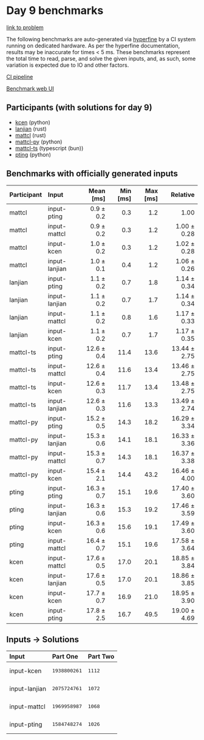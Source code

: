 # Day 9 benchmarks

[link to problem](https://adventofcode.com/2023/day/9)

The following benchmarks are auto-generated via
[hyperfine](https://github.com/sharkdp/hyperfine) by a CI system running on
dedicated hardware. As per the hyperfine documentation, results may be
inaccurate for times < 5 ms. These benchmarks represent the total time to read,
parse, and solve the given inputs, and, as such, some variation is expected due
to IO and other factors.

[CI pipeline](http://ci.papercode.net:8080/teams/main/pipelines/aoc2023)

[Benchmark web UI](https://aoc.ancalagon.black)


## Participants (with solutions for day 9)

- [kcen](https://github.com/kcen/aoc2023) (python)
- [lanjian](https://github.com/lanjian/aoc-2023) (rust)
- [mattcl](https://github.com/mattcl/aoc2023) (rust)
- [mattcl-py](https://github.com/mattcl/aoc2023-py) (python)
- [mattcl-ts](https://github.com/mattcl/aoc2023-js) (typescript (bun))
- [pting](https://github.com/pting/aoc2023) (python)


## Benchmarks with officially generated inputs

| Participant | Input | Mean [ms] | Min [ms] | Max [ms] | Relative |
|:---|:---|---:|---:|---:|---:|
| mattcl | input-pting | 0.9 ± 0.2 | 0.3 | 1.2 | 1.00 |
| mattcl | input-mattcl | 0.9 ± 0.2 | 0.3 | 1.2 | 1.00 ± 0.28 |
| mattcl | input-kcen | 1.0 ± 0.2 | 0.3 | 1.2 | 1.02 ± 0.28 |
| mattcl | input-lanjian | 1.0 ± 0.1 | 0.4 | 1.2 | 1.06 ± 0.26 |
| lanjian | input-pting | 1.1 ± 0.2 | 0.7 | 1.8 | 1.14 ± 0.34 |
| lanjian | input-lanjian | 1.1 ± 0.2 | 0.7 | 1.7 | 1.14 ± 0.34 |
| lanjian | input-mattcl | 1.1 ± 0.2 | 0.8 | 1.6 | 1.17 ± 0.33 |
| lanjian | input-kcen | 1.1 ± 0.2 | 0.7 | 1.7 | 1.17 ± 0.35 |
| mattcl-ts | input-pting | 12.6 ± 0.4 | 11.4 | 13.6 | 13.44 ± 2.75 |
| mattcl-ts | input-mattcl | 12.6 ± 0.4 | 11.6 | 13.4 | 13.46 ± 2.75 |
| mattcl-ts | input-kcen | 12.6 ± 0.3 | 11.7 | 13.4 | 13.48 ± 2.75 |
| mattcl-ts | input-lanjian | 12.6 ± 0.3 | 11.6 | 13.3 | 13.49 ± 2.74 |
| mattcl-py | input-pting | 15.2 ± 0.5 | 14.3 | 18.2 | 16.29 ± 3.34 |
| mattcl-py | input-lanjian | 15.3 ± 0.6 | 14.1 | 18.1 | 16.33 ± 3.36 |
| mattcl-py | input-mattcl | 15.3 ± 0.7 | 14.3 | 18.1 | 16.37 ± 3.38 |
| mattcl-py | input-kcen | 15.4 ± 2.1 | 14.4 | 43.2 | 16.46 ± 4.00 |
| pting | input-pting | 16.3 ± 0.7 | 15.1 | 19.6 | 17.40 ± 3.60 |
| pting | input-lanjian | 16.3 ± 0.6 | 15.3 | 19.2 | 17.46 ± 3.59 |
| pting | input-kcen | 16.3 ± 0.6 | 15.6 | 19.1 | 17.49 ± 3.60 |
| pting | input-mattcl | 16.4 ± 0.7 | 15.1 | 19.6 | 17.58 ± 3.64 |
| kcen | input-mattcl | 17.6 ± 0.5 | 17.0 | 20.1 | 18.85 ± 3.84 |
| kcen | input-lanjian | 17.6 ± 0.5 | 17.0 | 20.1 | 18.86 ± 3.85 |
| kcen | input-kcen | 17.7 ± 0.7 | 16.9 | 21.0 | 18.95 ± 3.90 |
| kcen | input-pting | 17.8 ± 2.5 | 16.7 | 49.5 | 19.00 ± 4.69 |


## Inputs -> Solutions

| Input | Part One | Part Two |
|:---|:---|:---|
|input-kcen|<pre>1938800261</pre>|<pre>1112</pre>|
|input-lanjian|<pre>2075724761</pre>|<pre>1072</pre>|
|input-mattcl|<pre>1969958987</pre>|<pre>1068</pre>|
|input-pting|<pre>1584748274</pre>|<pre>1026</pre>|